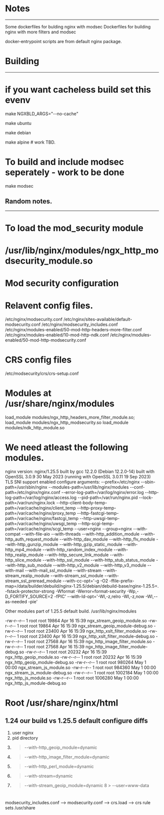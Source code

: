 
# Notes
---------
Some dockerfiles for bulding nginx with modsec
Dockerfiles for building nginx with more filters and modsec 

docker-entrypoint scripts are from default nginx package.


# Building
---------

# if you want cacheless build set this evenv

make NGXBLD_ARGS="--no-cache" 

make ubuntu


make debian

make alpine # work TBD.

# To build and include modsec seperately - work to be done

make modsec


## Random notes.
---------

# To load the mod_security module
# /usr/lib/nginx/modules/ngx_http_modsecurity_module.so
# Mod security configuration 

# Relavent config files.
/etc/nginx/modsecurity.conf
/etc/nginx/sites-available/default-modsecurity.conf
/etc/nginx/modsecurity_includes.conf
/etc/nginx/modules-enabled/50-mod-http-headers-more-filter.conf
/etc/nginx/modules-enabled/10-mod-http-ndk.conf
/etc/nginx/modules-enabled/50-mod-http-modsecurity.conf

# CRS config files
/etc/modsecurity/crs/crs-setup.conf

# Modules at /usr/share/nginx/modules
load_module modules/ngx_http_headers_more_filter_module.so;
load_module modules/ngx_http_modsecurity.so
load_module modules/ndk_http_module.so


# We need atleast the following modules.
nginx version: nginx/1.25.5
built by gcc 12.2.0 (Debian 12.2.0-14) 
built with OpenSSL 3.0.9 30 May 2023 (running with OpenSSL 3.0.11 19 Sep 2023)
TLS SNI support enabled
configure arguments: --prefix=/etc/nginx --sbin-path=/usr/sbin/nginx --modules-path=/usr/lib/nginx/modules --conf-path=/etc/nginx/nginx.conf --error-log-path=/var/log/nginx/error.log --http-log-path=/var/log/nginx/access.log --pid-path=/var/run/nginx.pid --lock-path=/var/run/nginx.lock --http-client-body-temp-path=/var/cache/nginx/client_temp --http-proxy-temp-path=/var/cache/nginx/proxy_temp --http-fastcgi-temp-path=/var/cache/nginx/fastcgi_temp --http-uwsgi-temp-path=/var/cache/nginx/uwsgi_temp --http-scgi-temp-path=/var/cache/nginx/scgi_temp --user=nginx --group=nginx --with-compat --with-file-aio --with-threads --with-http_addition_module --with-http_auth_request_module --with-http_dav_module --with-http_flv_module --with-http_gunzip_module --with-http_gzip_static_module --with-http_mp4_module --with-http_random_index_module --with-http_realip_module --with-http_secure_link_module --with-http_slice_module --with-http_ssl_module --with-http_stub_status_module --with-http_sub_module --with-http_v2_module --with-http_v3_module --with-mail --with-mail_ssl_module --with-stream --with-stream_realip_module --with-stream_ssl_module --with-stream_ssl_preread_module --with-cc-opt='-g -O2 -ffile-prefix-map=/data/builder/debuild/nginx-1.25.5/debian/debuild-base/nginx-1.25.5=. -fstack-protector-strong -Wformat -Werror=format-security -Wp,-D_FORTIFY_SOURCE=2 -fPIC' --with-ld-opt='-Wl,-z,relro -Wl,-z,now -Wl,--as-needed -pie'




Other modules part of 1.25.5 default build.
/usr/lib/nginx/modules

-rw-r--r-- 1 root root   19864 Apr 16 15:39 ngx_stream_geoip_module.so
-rw-r--r-- 1 root root   19864 Apr 16 15:39 ngx_stream_geoip_module-debug.so
-rw-r--r-- 1 root root   23400 Apr 16 15:39 ngx_http_xslt_filter_module.so
-rw-r--r-- 1 root root   23400 Apr 16 15:39 ngx_http_xslt_filter_module-debug.so
-rw-r--r-- 1 root root   27568 Apr 16 15:39 ngx_http_image_filter_module.so
-rw-r--r-- 1 root root   27568 Apr 16 15:39 ngx_http_image_filter_module-debug.so
-rw-r--r-- 1 root root   20232 Apr 16 15:39 ngx_http_geoip_module.so
-rw-r--r-- 1 root root   20232 Apr 16 15:39 ngx_http_geoip_module-debug.so
-rw-r--r-- 1 root root  980264 May  1 00:00 ngx_stream_js_module.so
-rw-r--r-- 1 root root  984360 May  1 00:00 ngx_stream_js_module-debug.so
-rw-r--r-- 1 root root 1002184 May  1 00:00 ngx_http_js_module.so
-rw-r--r-- 1 root root 1006280 May  1 00:00 ngx_http_js_module-debug.so


# Root /usr/share/nginx/html

1.24 our build vs 1.25.5 default configure diffs
 ---------------------------
1. user nginx
2. pid directory
3. > --with-http_geoip_module=dynamic 
4. > --with-http_image_filter_module=dynamic 
5. > --with-http_perl_module=dynamic 
6. > --with-stream=dynamic 
7. > --with-stream_geoip_module=dynamic
8  > --user=www-data


# 
modsecurity_includes.conf --> modsecurity.conf
			  --> crs.load --> crs rule sets /usr/share
